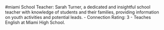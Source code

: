 #miami 
School Teacher: Sarah Turner, a dedicated and insightful school teacher with knowledge of students and their families, providing information on youth activities and potential leads. - Connection Rating: 3 - Teaches English at Miami High School.